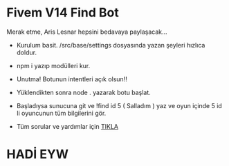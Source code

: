 # Fivem V14 Find Bot
Merak etme, Aris Lesnar hepsini bedavaya paylaşacak...


- Kurulum basit. /src/base/settings dosyasında yazan şeyleri hızlıca doldur. 
- npm i yazıp modülleri kur. 
- Unutma! Botunun intentleri açık olsun!!
- Yüklendikten sonra node . yazarak botu başlat. 
- Başladıysa sunucuna git ve !find id 5 ( Salladım ) yaz ve oyun içinde 5 id li oyuncunun tüm bilgilerini gör. 


- Tüm sorular ve yardımlar için [TIKLA](https://discord.gg/abbots)

# HADİ EYW
